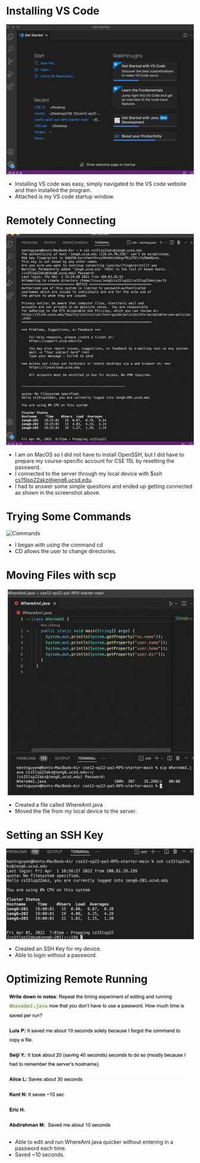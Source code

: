 
# Installing VS Code
![VSCode](vscode.png)
- Installing VS code was easy, simply navigated to the VS code website and then installed the program.
- Attached is my VS code startup window.

# Remotely Connecting
![Remote](RemoteConnect.png)
- I am on MacOS so I did not have to install OpenSSH, but I did have to prepare my course-specific account for CSE 15L by resetting the password.
- I connected to the server through my local device with $ssh cs15lsp22akz@ieng6.ucsd.edu.
- I had to answer some simple questions and ended up getting connected as shown in the screenshot above.

# Trying Some Commands
![Commands]()
- I began with using the command cd
- CD allows the user to change directories.

# Moving Files with scp
![Moving](Moving.png)
- Created a file called WhereAmI.java
- Moved the file from my local device to the server.

# Setting an SSH Key
![SSH](SSH.png)
- Created an SSH Key for my device.
- Able to login without a password.

# Optimizing Remote Running
![Optimize](Optimize.png)
- Able to edit and run WhereAmI.java quicker without entering in a password each time.
- Saved ~10 seconds.
